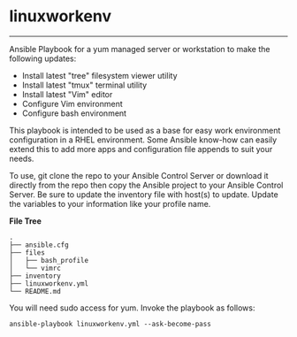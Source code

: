 # linuxworkenv
---
Ansible Playbook for a yum managed server or workstation to make the following updates:
* Install latest "tree" filesystem viewer utility
* Install latest "tmux" terminal utility
* Install latest "Vim" editor
* Configure Vim environment
* Configure bash environment

This playbook is intended to be used as a base for easy work environment configuration in a RHEL environment.
Some Ansible know-how can easily extend this to add more apps and configuration file appends to suit your needs. 

To use, git clone the repo to your Ansible Control Server or download it directly from the repo then copy the Ansible project
to your Ansible Control Server. Be sure to update the inventory file with host(s) to update. 
Update the variables to your information like your profile name.

**File Tree**
```
.
├── ansible.cfg
├── files
│   ├── bash_profile
│   └── vimrc
├── inventory
├── linuxworkenv.yml
└── README.md
```

You will need sudo access for yum.  Invoke the playbook as follows:
```
ansible-playbook linuxworkenv.yml --ask-become-pass
```
